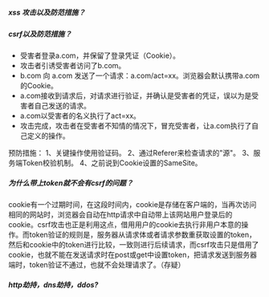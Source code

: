 ##### xss 攻击以及防范措施？



##### csrf以及防范措施？
- 受害者登录a.com，并保留了登录凭证（Cookie）。
- 攻击者引诱受害者访问了b.com。
- b.com 向 a.com 发送了一个请求：a.com/act=xx。浏览器会默认携带a.com的Cookie。
- a.com接收到请求后，对请求进行验证，并确认是受害者的凭证，误以为是受害者自己发送的请求。
- a.com以受害者的名义执行了act=xx。
- 攻击完成，攻击者在受害者不知情的情况下，冒充受害者，让a.com执行了自己定义的操作。

预防措施：
1、关键操作使用验证码。
2、通过Referer来检查请求的"源"。
3、服务端Token校验机制。
4、之前说到Cookie设置的SameSite。


##### 为什么带上token就不会有csrf的问题？
cookie有一个过期时间，在这段时间内，cookie是存储在客户端的，当再次访问相同的网站时，浏览器会自动在http请求中自动带上该网站用户登录后的cookie。csrf攻击也正是利用这点，借用用户的cookie去执行非用户本意的操作。而token验证的规则是，服务器从请求体或者请求参数重获取设置的token，然后和cookie中的token进行比较，一致则进行后续请求，而csrf攻击只是借用了cookie，也就不能在发送请求时在post或get中设置token，把请求发送到服务器端时，token验证不通过，也就不会处理请求了。（存疑）


##### http劫持，dns劫持，ddos?
